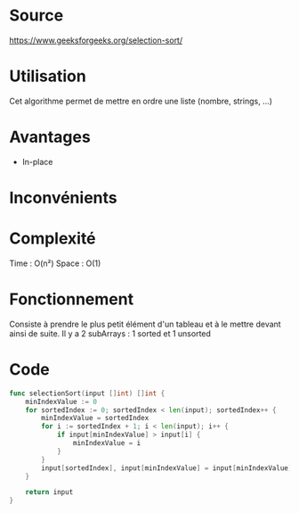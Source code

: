 # Source
https://www.geeksforgeeks.org/selection-sort/
# Utilisation
Cet algorithme permet de mettre en ordre une liste (nombre, strings, ...)
# Avantages
- In-place
# Inconvénients
# Complexité
Time : O(n²)
Space : O(1)
# Fonctionnement
Consiste à prendre le plus petit élément d'un tableau et à le mettre devant ainsi de suite.
Il y a 2 subArrays : 1 sorted et 1 unsorted

# Code
```go
func selectionSort(input []int) []int {
	minIndexValue := 0
	for sortedIndex := 0; sortedIndex < len(input); sortedIndex++ {
		minIndexValue = sortedIndex
		for i := sortedIndex + 1; i < len(input); i++ {
			if input[minIndexValue] > input[i] {
				minIndexValue = i
			}
		}
		input[sortedIndex], input[minIndexValue] = input[minIndexValue], input[sortedIndex]
	}

	return input
}
```